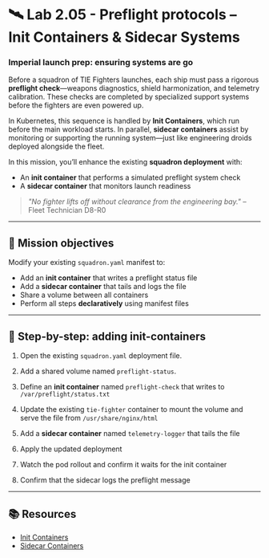 # 🛰️ Lab 2.05 - Preflight protocols – Init Containers & Sidecar Systems

### **Imperial launch prep: ensuring systems are go**

Before a squadron of TIE Fighters launches, each ship must pass a rigorous **preflight check**—weapons diagnostics, shield harmonization, and telemetry calibration. These checks are completed by specialized support systems before the fighters are even powered up.

In Kubernetes, this sequence is handled by **Init Containers**, which run before the main workload starts. In parallel, **sidecar containers** assist by monitoring or supporting the running system—just like engineering droids deployed alongside the fleet.

In this mission, you’ll enhance the existing **squadron deployment** with:

- An **init container** that performs a simulated preflight system check
- A **sidecar container** that monitors launch readiness

> _"No fighter lifts off without clearance from the engineering bay."_ – Fleet Technician D8-R0

---

## 🎯 Mission objectives

Modify your existing `squadron.yaml` manifest to:

- Add an **init container** that writes a preflight status file
- Add a **sidecar container** that tails and logs the file
- Share a volume between all containers
- Perform all steps **declaratively** using manifest files

---

## 🧭 Step-by-step: adding init-containers

1. Open the existing `squadron.yaml` deployment file.

2. Add a shared volume named `preflight-status`.

3. Define an **init container** named `preflight-check` that writes to `/var/preflight/status.txt`

4. Update the existing `tie-fighter` container to mount the volume and serve the file from `/usr/share/nginx/html`

5. Add a **sidecar container** named `telemetry-logger` that tails the file

6. Apply the updated deployment

7. Watch the pod rollout and confirm it waits for the init container

8. Confirm that the sidecar logs the preflight message

---

## 📚 Resources

- [Init Containers](https://kubernetes.io/docs/concepts/workloads/pods/init-containers/)
- [Sidecar Containers](https://kubernetes.io/docs/concepts/workloads/pods/sidecar-containers/)

